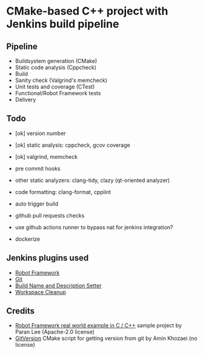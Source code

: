 # CMake-based C++ project with Jenkins build pipeline

## Pipeline

- Buildsystem generation (CMake)
- Static code analysis (Cppcheck)
- Build
- Sanity check (Valgrind's memcheck)
- Unit tests and coverage (CTest)
- Functional/Robot Framework tests
- Delivery

## Todo

- [ok] version number
- [ok] static analysis: cppcheck, gcov coverage
- [ok] valgrind, memcheck

- pre commit hooks
- other static analyzers: clang-tidy, clazy (qt-oriented analyzer)
- code formatting: clang-format, cpplint
- auto trigger build
- github pull requests checks
- use github actions runner to bypass nat for jenkins integration?
- dockerize

## Jenkins plugins used

- [Robot Framework][jenkins_robot]
- [Git][jenkins_git]
- [Build Name and Description Setter][jenkins_build_name]
- [Workspace Cleanup][jenkins_clean]

[jenkins_robot]: https://plugins.jenkins.io/robot/
[jenkins_git]: https://plugins.jenkins.io/git/
[jenkins_build_name]: https://plugins.jenkins.io/build-name-setter/
[jenkins_clean]: https://plugins.jenkins.io/ws-cleanup/

## Credits

- [Robot Framework real world example in C / C++][robot] sample project by Paran Lee (Apache-2.0 license)
- [GitVersion][versioning] CMake script for getting version from git by Amin Khozaei (no license)

[robot]: https://github.com/paranlee/robotframework-c-cpp-demo/
[versioning]: https://dev.to/khozaei/automating-semver-with-git-and-cmake-2hji